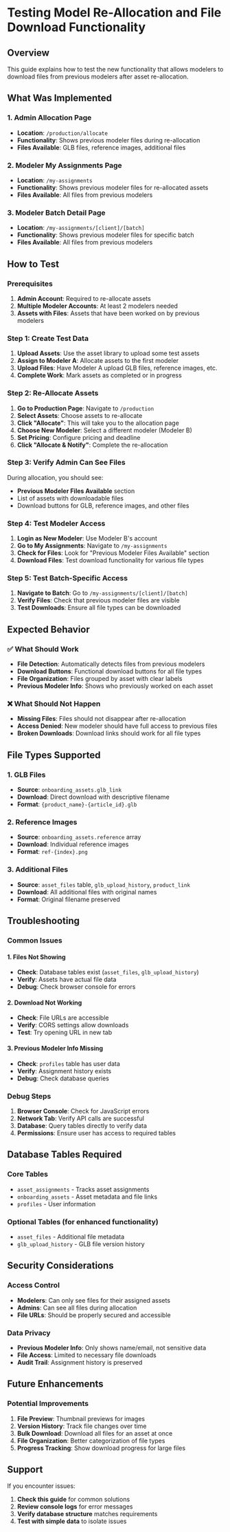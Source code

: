 # Testing Model Re-Allocation and File Download Functionality

## Overview

This guide explains how to test the new functionality that allows modelers to download files from previous modelers after asset re-allocation.

## What Was Implemented

### 1. Admin Allocation Page

- **Location**: `/production/allocate`
- **Functionality**: Shows previous modeler files during re-allocation
- **Files Available**: GLB files, reference images, additional files

### 2. Modeler My Assignments Page

- **Location**: `/my-assignments`
- **Functionality**: Shows previous modeler files for re-allocated assets
- **Files Available**: All files from previous modelers

### 3. Modeler Batch Detail Page

- **Location**: `/my-assignments/[client]/[batch]`
- **Functionality**: Shows previous modeler files for specific batch
- **Files Available**: All files from previous modelers

## How to Test

### Prerequisites

1. **Admin Account**: Required to re-allocate assets
2. **Multiple Modeler Accounts**: At least 2 modelers needed
3. **Assets with Files**: Assets that have been worked on by previous modelers

### Step 1: Create Test Data

1. **Upload Assets**: Use the asset library to upload some test assets
2. **Assign to Modeler A**: Allocate assets to the first modeler
3. **Upload Files**: Have Modeler A upload GLB files, reference images, etc.
4. **Complete Work**: Mark assets as completed or in progress

### Step 2: Re-Allocate Assets

1. **Go to Production Page**: Navigate to `/production`
2. **Select Assets**: Choose assets to re-allocate
3. **Click "Allocate"**: This will take you to the allocation page
4. **Choose New Modeler**: Select a different modeler (Modeler B)
5. **Set Pricing**: Configure pricing and deadline
6. **Click "Allocate & Notify"**: Complete the re-allocation

### Step 3: Verify Admin Can See Files

During allocation, you should see:

- **Previous Modeler Files Available** section
- List of assets with downloadable files
- Download buttons for GLB, reference images, and other files

### Step 4: Test Modeler Access

1. **Login as New Modeler**: Use Modeler B's account
2. **Go to My Assignments**: Navigate to `/my-assignments`
3. **Check for Files**: Look for "Previous Modeler Files Available" section
4. **Download Files**: Test download functionality for various file types

### Step 5: Test Batch-Specific Access

1. **Navigate to Batch**: Go to `/my-assignments/[client]/[batch]`
2. **Verify Files**: Check that previous modeler files are visible
3. **Test Downloads**: Ensure all file types can be downloaded

## Expected Behavior

### ✅ What Should Work

- **File Detection**: Automatically detects files from previous modelers
- **Download Buttons**: Functional download buttons for all file types
- **File Organization**: Files grouped by asset with clear labels
- **Previous Modeler Info**: Shows who previously worked on each asset

### ❌ What Should Not Happen

- **Missing Files**: Files should not disappear after re-allocation
- **Access Denied**: New modeler should have full access to previous files
- **Broken Downloads**: Download links should work for all file types

## File Types Supported

### 1. GLB Files

- **Source**: `onboarding_assets.glb_link`
- **Download**: Direct download with descriptive filename
- **Format**: `{product_name}-{article_id}.glb`

### 2. Reference Images

- **Source**: `onboarding_assets.reference` array
- **Download**: Individual reference images
- **Format**: `ref-{index}.png`

### 3. Additional Files

- **Source**: `asset_files` table, `glb_upload_history`, `product_link`
- **Download**: All additional files with original names
- **Format**: Original filename preserved

## Troubleshooting

### Common Issues

#### 1. Files Not Showing

- **Check**: Database tables exist (`asset_files`, `glb_upload_history`)
- **Verify**: Assets have actual file data
- **Debug**: Check browser console for errors

#### 2. Download Not Working

- **Check**: File URLs are accessible
- **Verify**: CORS settings allow downloads
- **Test**: Try opening URL in new tab

#### 3. Previous Modeler Info Missing

- **Check**: `profiles` table has user data
- **Verify**: Assignment history exists
- **Debug**: Check database queries

### Debug Steps

1. **Browser Console**: Check for JavaScript errors
2. **Network Tab**: Verify API calls are successful
3. **Database**: Query tables directly to verify data
4. **Permissions**: Ensure user has access to required tables

## Database Tables Required

### Core Tables

- `asset_assignments` - Tracks asset assignments
- `onboarding_assets` - Asset metadata and file links
- `profiles` - User information

### Optional Tables (for enhanced functionality)

- `asset_files` - Additional file metadata
- `glb_upload_history` - GLB file version history

## Security Considerations

### Access Control

- **Modelers**: Can only see files for their assigned assets
- **Admins**: Can see all files during allocation
- **File URLs**: Should be properly secured and accessible

### Data Privacy

- **Previous Modeler Info**: Only shows name/email, not sensitive data
- **File Access**: Limited to necessary file downloads
- **Audit Trail**: Assignment history is preserved

## Future Enhancements

### Potential Improvements

1. **File Preview**: Thumbnail previews for images
2. **Version History**: Track file changes over time
3. **Bulk Download**: Download all files for an asset at once
4. **File Organization**: Better categorization of file types
5. **Progress Tracking**: Show download progress for large files

## Support

If you encounter issues:

1. **Check this guide** for common solutions
2. **Review console logs** for error messages
3. **Verify database structure** matches requirements
4. **Test with simple data** to isolate issues
